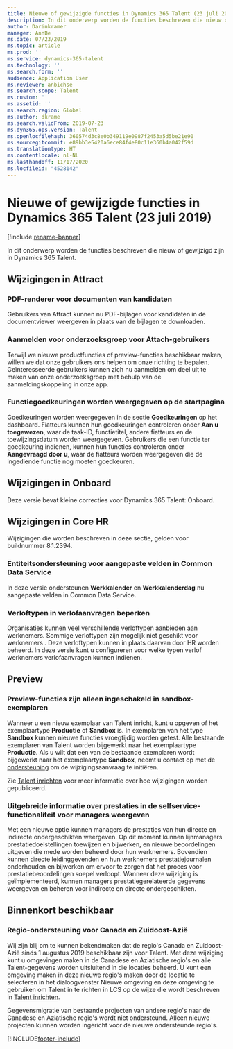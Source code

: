 ```yaml
---
title: Nieuwe of gewijzigde functies in Dynamics 365 Talent (23 juli 2019)
description: In dit onderwerp worden de functies beschreven die nieuw of gewijzigd zijn in Microsoft Dynamics 365 Talent.
author: Darinkramer
manager: AnnBe
ms.date: 07/23/2019
ms.topic: article
ms.prod: ''
ms.service: dynamics-365-talent
ms.technology: ''
ms.search.form: ''
audience: Application User
ms.reviewer: anbichse
ms.search.scope: Talent
ms.custom: ''
ms.assetid: ''
ms.search.region: Global
ms.author: dkrame
ms.search.validFrom: 2019-07-23
ms.dyn365.ops.version: Talent
ms.openlocfilehash: 360574d3c8e0b349119e0987f2453a5d5be21e90
ms.sourcegitcommit: e89bb3e5420a6ece84f4e80c11e360b4a042f59d
ms.translationtype: HT
ms.contentlocale: nl-NL
ms.lasthandoff: 11/17/2020
ms.locfileid: "4528142"
---
```

# <a name="whats-new-or-changed-in-dynamics-365-talent-july-23-2019"></a>Nieuwe of gewijzigde functies in Dynamics 365 Talent (23 juli 2019)

[!include [rename-banner](~/includes/cc-data-platform-banner.md)]

In dit onderwerp worden de functies beschreven die nieuw of gewijzigd zijn in Dynamics 365 Talent.

## <a name="changes-in-attract"></a>Wijzigingen in Attract

### <a name="pdf-renderer-for-candidate-documents"></a>PDF-renderer voor documenten van kandidaten

Gebruikers van Attract kunnen nu PDF-bijlagen voor kandidaten in de documentviewer weergeven in plaats van de bijlagen te downloaden.

### <a name="signing-up-for-attract-user-research-group"></a>Aanmelden voor onderzoeksgroep voor Attach-gebruikers 

Terwijl we nieuwe productfuncties of preview-functies beschikbaar maken, willen we dat onze gebruikers ons helpen om onze richting te bepalen. Geïnteresseerde gebruikers kunnen zich nu aanmelden om deel uit te maken van onze onderzoeksgroep met behulp van de aanmeldingskoppeling in onze app.

### <a name="job-approvals-appear-on-the-home-page"></a>Functiegoedkeuringen worden weergegeven op de startpagina

Goedkeuringen worden weergegeven in de sectie **Goedkeuringen** op het dashboard. Fiatteurs kunnen hun goedkeuringen controleren onder **Aan u toegewezen**, waar de taak-ID, functietitel, andere fiatteurs en de toewijzingsdatum worden weergegeven. Gebruikers die een functie ter goedkeuring indienen, kunnen hun functies controleren onder **Aangevraagd door u**, waar de fiatteurs worden weergegeven die de ingediende functie nog moeten goedkeuren.

## <a name="changes-in-onboard"></a>Wijzigingen in Onboard
Deze versie bevat kleine correcties voor Dynamics 365 Talent: Onboard.

## <a name="changes-in-core-hr"></a>Wijzigingen in Core HR
Wijzigingen die worden beschreven in deze sectie, gelden voor buildnummer 8.1.2394.

### <a name="entity-support-for-custom-fields-in-common-data-service"></a>Entiteitsondersteuning voor aangepaste velden in Common Data Service 

In deze versie ondersteunen **Werkkalender** en **Werkkalenderdag** nu aangepaste velden in Common Data Service.

### <a name="restrict-leave-types-in-time-off-requests"></a>Verloftypen in verlofaanvragen beperken

Organisaties kunnen veel verschillende verloftypen aanbieden aan werknemers. Sommige verloftypen zijn mogelijk niet geschikt voor werknemers . Deze verloftypen kunnen in plaats daarvan door HR worden beheerd. In deze versie kunt u configureren voor welke typen verlof werknemers verlofaanvragen kunnen indienen. 

## <a name="in-preview"></a>Preview

### <a name="preview-features-are-enabled-only-in-sandbox-instances"></a>Preview-functies zijn alleen ingeschakeld in sandbox-exemplaren

Wanneer u een nieuw exemplaar van Talent inricht, kunt u opgeven of het exemplaartype **Productie** of **Sandbox** is. In exemplaren van het type **Sandbox** kunnen nieuwe functies vroegtijdig worden getest. Alle bestaande exemplaren van Talent worden bijgewerkt naar het exemplaartype **Productie**. Als u wilt dat een van de bestaande exemplaren wordt bijgewerkt naar het exemplaartype **Sandbox**, neemt u contact op met de [ondersteuning](https://docs.microsoft.com/dynamics365/unified-operations/talent/talent-support) om de wijzigingsaanvraag te initiëren.

Zie [Talent inrichten](https://docs.microsoft.com/dynamics365/unified-operations/talent/provisioning-talent) voor meer informatie over hoe wijzigingen worden gepubliceerd.

### <a name="view-extended-information-for-performance-in-manager-self-service"></a>Uitgebreide informatie over prestaties in de selfservice-functionaliteit voor managers weergeven

Met een nieuwe optie kunnen managers de prestaties van hun directe en indirecte ondergeschikten weergeven. Op dit moment kunnen lijnmanagers prestatiedoelstellingen toewijzen en bijwerken, en nieuwe beoordelingen uitgeven die mede worden beheerd door hun werknemers. Bovendien kunnen directe leidinggevenden en hun werknemers prestatiejournalen onderhouden en bijwerken om ervoor te zorgen dat het proces voor prestatiebeoordelingen soepel verloopt. Wanneer deze wijziging is geïmplementeerd, kunnen managers prestatiegerelateerde gegevens weergeven en beheren voor indirecte en directe ondergeschikten. 

## <a name="coming-soon"></a>Binnenkort beschikbaar

### <a name="region-support-for-canada-and-southeast-asia"></a>Regio-ondersteuning voor Canada en Zuidoost-Azië

Wij zijn blij om te kunnen bekendmaken dat de regio's Canada en Zuidoost-Azië sinds 1 augustus 2019 beschikbaar zijn voor Talent. Met deze wijziging kunt u omgevingen maken in de Canadese en Aziatische regio's en alle Talent-gegevens worden uitsluitend in die locaties beheerd. U kunt een omgeving maken in deze nieuwe regio's maken door de locatie te selecteren in het dialoogvenster Nieuwe omgeving en deze omgeving te gebruiken om Talent in te richten in LCS op de wijze die wordt beschreven in [Talent inrichten](https://docs.microsoft.com/dynamics365/unified-operations/talent/provisioning-talent).

Gegevensmigratie van bestaande projecten van andere regio's naar de Canadese en Aziatische regio's wordt niet ondersteund. Alleen nieuwe projecten kunnen worden ingericht voor de nieuwe ondersteunde regio's.


[!INCLUDE[footer-include](../includes/footer-banner.md)]
